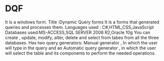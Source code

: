 # DQF
It is a windows form.
Title :Dynamic Query forms
It is a forms that generated queries and processes them.
Languages used : C#,HTML,CSS,JavaScript
Databases used:MS-ACCESS,SQL SERVER 2008 R2,Oracle 10g
You can create , update, modify, alter, delete and select from tabes from all the three databases.
Has two query generators: Manual generator , In which the user will type in the query and 
an Automatic query generator , in which the user will select the table and its components to perform the needed operations.


